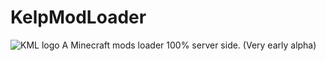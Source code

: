 # KelpModLoader
![KML logo](https://github.com/tbvns25565/KelpModLoader/assets/69420062/a1161e00-b453-4394-8b54-d30fd47dd0e0)
A Minecraft mods loader 100% server side. (Very early alpha)

